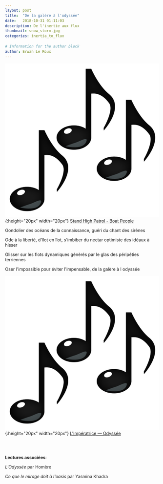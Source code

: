 ```yaml
---
layout: post
title:  "De la galère à l'odyssée"
date:   2018-10-31 01:11:03
description: De l'inertie aux flux
thumbnail: snow_storm.jpg
categories: inertia_to_flux

# Information for the author block
author: Erwan Le Roux
---
```


 
![](/assets/img/notes.png){:height="20px" width="20px"} [Stand High Patrol - Boat People][link1] 

Gondolier des océans de la connaissance, guéri du chant des sirènes

Ode à la liberté, d'îlot en îlot, s'imbiber du nectar optimiste des idéaux à hisser

Glisser sur les flots dynamiques génèrés par le glas des péripéties terriennes

Oser l'impossible pour éviter l'impensable, de la galère à l odyssée

![](/assets/img/notes.png){:height="20px" width="20px"} [L'Impératrice — Odyssée][link2] 

[link1]: https://www.youtube.com/watch?v=5apNVcyRGXk
[link2]: https://www.youtube.com/watch?v=S2NZLSfAeIc

<br/>
<br/>


**Lectures associées**: 

_L'Odyssée_ par Homère

_Ce que le mirage doit à l'oasis_ par Yasmina Khadra
